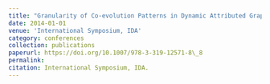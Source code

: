 ```yaml
---
title: "Granularity of Co-evolution Patterns in Dynamic Attributed Graphs"
date: 2014-01-01
venue: 'International Symposium, IDA'
category: conferences
collection: publications
paperurl: https://doi.org/10.1007/978-3-319-12571-8\_8
permalink: 
citation: International Symposium, IDA.
---
```

